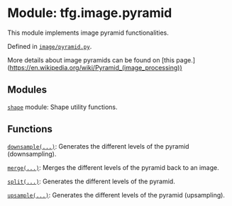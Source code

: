 <div itemscope itemtype="http://developers.google.com/ReferenceObject">
<meta itemprop="name" content="tfg.image.pyramid" />
<meta itemprop="path" content="Stable" />
</div>

# Module: tfg.image.pyramid

This module implements image pyramid functionalities.



Defined in [`image/pyramid.py`](https://github.com/tensorflow/graphics/blob/master/tensorflow_graphics/image/pyramid.py).

<!-- Placeholder for "Used in" -->

More details about image pyramids can be found on [this page.]
(https://en.wikipedia.org/wiki/Pyramid_(image_processing))

## Modules

[`shape`](../../tfg/image/pyramid/shape.md) module: Shape utility functions.

## Functions

[`downsample(...)`](../../tfg/image/pyramid/downsample.md): Generates the different levels of the pyramid (downsampling).

[`merge(...)`](../../tfg/image/pyramid/merge.md): Merges the different levels of the pyramid back to an image.

[`split(...)`](../../tfg/image/pyramid/split.md): Generates the different levels of the pyramid.

[`upsample(...)`](../../tfg/image/pyramid/upsample.md): Generates the different levels of the pyramid (upsampling).

